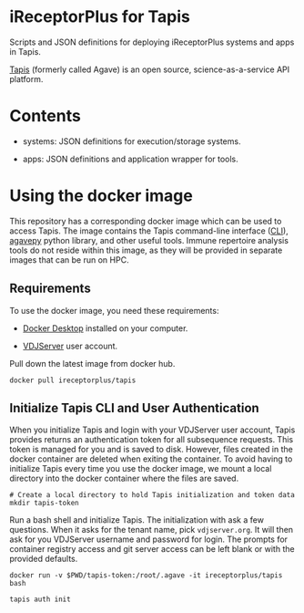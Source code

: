 # iReceptorPlus for Tapis

Scripts and JSON definitions for deploying iReceptorPlus systems and apps in Tapis.

[Tapis](https://tacc-cloud.readthedocs.io/projects/agave/en/latest/index.html) (formerly called Agave) is an open source, science-as-a-service API platform.

# Contents

* systems: JSON definitions for execution/storage systems.

* apps: JSON definitions and application wrapper for tools.

# Using the docker image

This repository has a corresponding docker image which can be used to access Tapis. The
image contains the Tapis command-line interface ([CLI](https://tapis-cli.readthedocs.io/en/latest/)),
[agavepy](https://agavepy.readthedocs.io/en/master/) python library, and other
useful tools. Immune repertoire analysis tools do not reside within this image, as they
will be provided in separate images that can be run on HPC.

## Requirements

To use the docker image, you need these requirements:

* [Docker Desktop](https://www.docker.com/products/docker-desktop) installed on your computer.

* [VDJServer](https://vdjserver.org) user account.

Pull down the latest image from docker hub.

```
docker pull ireceptorplus/tapis
```

## Initialize Tapis CLI and User Authentication

When you initialize Tapis and login with your VDJServer user account, Tapis provides returns an
authentication token for all subsequence requests. This token is managed for you and is
saved to disk. However, files created in the docker container are deleted when
exiting the container. To avoid having to initialize Tapis every time you use the docker image,
we mount a local directory into the docker container where the files are saved.

```
# Create a local directory to hold Tapis initialization and token data
mkdir tapis-token
```

Run a bash shell and initialize Tapis. The initialization with ask a few questions.
When it asks for the tenant name, pick `vdjserver.org`. It will then ask for you VDJServer
username and password for login.
The prompts for container registry access and git server access can be left blank or
with the provided defaults.

```
docker run -v $PWD/tapis-token:/root/.agave -it ireceptorplus/tapis bash

tapis auth init
```
